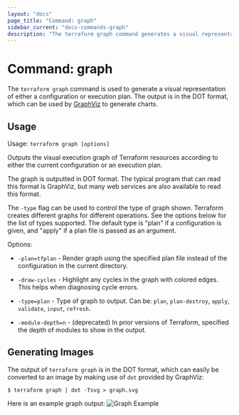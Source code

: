 ```yaml
---
layout: "docs"
page_title: "Command: graph"
sidebar_current: "docs-commands-graph"
description: "The terraform graph command generates a visual representation of a configuration or execution plan that you can use to generate charts."
---
```


# Command: graph

The `terraform graph` command is used to generate a visual
representation of either a configuration or execution plan.
The output is in the DOT format, which can be used by
[GraphViz](http://www.graphviz.org) to generate charts.


## Usage

Usage: `terraform graph [options]`

Outputs the visual execution graph of Terraform resources according to
either the current configuration or an execution plan.

The graph is outputted in DOT format. The typical program that can
read this format is GraphViz, but many web services are also available
to read this format.

The `-type` flag can be used to control the type of graph shown. Terraform
creates different graphs for different operations. See the options below
for the list of types supported. The default type is "plan" if a
configuration is given, and "apply" if a plan file is passed as an
argument.

Options:

* `-plan=tfplan`    - Render graph using the specified plan file instead of the
                      configuration in the current directory.

* `-draw-cycles`    - Highlight any cycles in the graph with colored edges.
                      This helps when diagnosing cycle errors.

* `-type=plan`      - Type of graph to output. Can be: `plan`, `plan-destroy`, `apply`,
                      `validate`, `input`, `refresh`.

* `-module-depth=n` - (deprecated) In prior versions of Terraform, specified the
                      depth of modules to show in the output.

## Generating Images

The output of `terraform graph` is in the DOT format, which can
easily be converted to an image by making use of `dot` provided
by GraphViz:

```shellsession
$ terraform graph | dot -Tsvg > graph.svg
```

Here is an example graph output:
![Graph Example](docs/graph-example.png)
